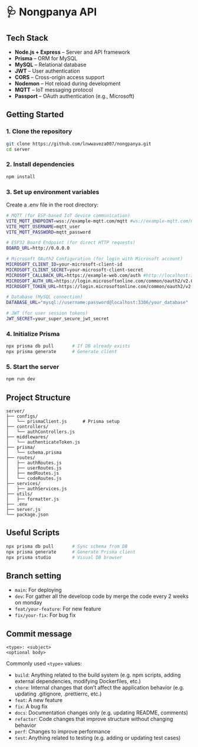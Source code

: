 # 🩺 Nongpanya API

## Tech Stack
- **Node.js + Express** – Server and API framework
- **Prisma** – ORM for MySQL
- **MySQL** – Relational database
- **JWT** – User authentication
- **CORS** – Cross-origin access support
- **Nodemon** – Hot reload during development
- **MQTT** – IoT messaging protocol
- **Passport** – OAuth authentication (e.g., Microsoft)

## Getting Started

### 1. Clone the repository

```bash
git clone https://github.com/lnwwaveza007/nongpanya.git
cd server
```
### 2. Install dependencies
```bash
npm install
```
### 3. Set up environment variables
Create a .env file in the root directory:
```bash
# MQTT (for ESP-based IoT device communication)
VITE_MQTT_ENDPOINT=wss://example-mqtt.com/mqtt #ws://example-mqtt.com/mqtt
VITE_MQTT_USERNAME=mqtt_user
VITE_MQTT_PASSWORD=mqtt_password

# ESP32 Board Endpoint (for direct HTTP requests)
BOARD_URL=http://0.0.0.0

# Microsoft OAuth2 Configuration (for login with Microsoft account)
MICROSOFT_CLIENT_ID=your-microsoft-client-id
MICROSOFT_CLIENT_SECRET=your-microsoft-client-secret
MICROSOFT_CALLBACK_URL=https://example-web.com/auth #http://localhost:3001/auth
MICROSOFT_AUTH_URL=https://login.microsoftonline.com/common/oauth2/v2.0/authorize
MICROSOFT_TOKEN_URL=https://login.microsoftonline.com/common/oauth2/v2.0/token

# Database (MySQL connection)
DATABASE_URL="mysql://username:password@localhost:3306/your_database"

# JWT (for user session tokens)
JWT_SECRET=your_super_secure_jwt_secret
```
### 4. Initialize Prisma
```bash
npx prisma db pull       # If DB already exists
npx prisma generate      # Generate client
```
### 5. Start the server
```bash
npm run dev
```

## Project Structure
```
server/
├── configs/
│   └── prismaClient.js      # Prisma setup
├── controllers/
│   └── authControllers.js
├── middlewares/
│   └── authenticateToken.js
├── prisma/
│   └── schema.prisma
├── routes/
│   ├── authRoutes.js
│   ├── userRoutes.js
│   ├── medRoutes.js
│   └── codeRoutes.js
├── services/
│   ├── authServices.js
├── utils/
│   ├── formatter.js
├── .env
├── server.js
└── package.json
```
## Useful Scripts
```bash
npx prisma db pull       # Sync schema from DB
npx prisma generate      # Generate Prisma client
npx prisma studio        # Visual DB browser
```
## Branch setting
- `main`: For deploying
- `dev`: For gather all the develoop code by merge the code every 2 weeks on monday
- `feat/your-feature`: For new feature
- `fix/your-fix`: For bug fix

## Commit message
```
<type>: <subject>
<optional body>
```
Commonly used `<type>` values:
- `build`: Anything related to the build system (e.g. npm scripts, adding external dependencies, modifying Dockerfiles, etc.)
- `chore`: Internal changes that don’t affect the application behavior (e.g. updating .gitignore, .prettierrc, etc.)
- `feat`: A new feature
- `fix`: A bug fix
- `docs`: Documentation changes only (e.g. updating README, comments)
- `refactor`: Code changes that improve structure without changing behavior
- `perf`: Changes to improve performance
- `test`: Anything related to testing (e.g. adding or updating test cases)
